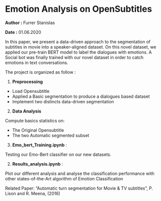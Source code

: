 # Emotion Analysis on OpenSubtitles

**Author :** Furrer Stanislas

**Date :** 01.06.2020

In this paper, we present a data-driven approach to the segmentation of subtitles in movie into a speaker-aligned dataset. On this novel dataset, we applied our pre-train BERT model to label the dialogues with emotions. A Social bot was finally trained with our novel dataset in order to catch emotions in text conversations.

The project is organized as follow : 

1. **Preprocessing**
* Load Opensubtitle
* Applied a Basic segmentation to produce a dialogues based dataset 
* Implement two distincts data-driven segmentation

2. **Data Analysis**

Compute basics statistics on:
* The Original Opensubtitle
* The two Automatic segmented subset

3. **Emo_bert_Training.ipynb**  :

Testing our Emo-Bert classifier on our new datasets.

2. **Results_analysis.ipynb** : 

Plot our different analysis and analyse the classification performance with other states-of-the-Art algorithm of Emotion Classification

Related Paper:
”Automatic turn segmentation for Movie & TV subtitles”, P. Lison and R. Meena, (2016)




